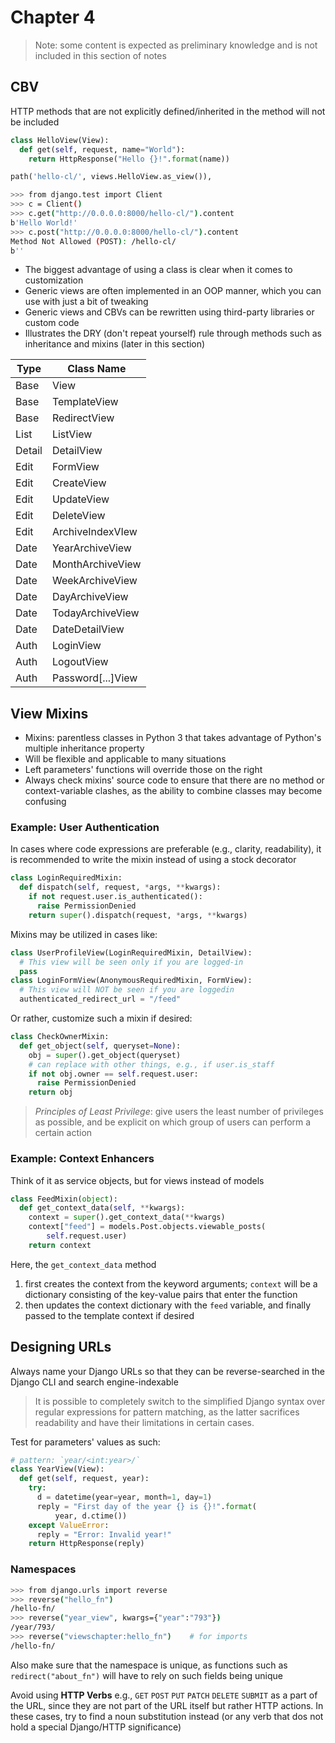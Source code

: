 # Chapter 4

> Note: some content is expected as preliminary knowledge and is not included in this section of notes

## CBV

HTTP methods that are not explicitly defined/inherited in the method will not be included

```python
class HelloView(View):
  def get(self, request, name="World"):
    return HttpResponse("Hello {}!".format(name))

path('hello-cl/', views.HelloView.as_view()),
```

```bash
>>> from django.test import Client
>>> c = Client()
>>> c.get("http://0.0.0.0:8000/hello-cl/").content
b'Hello World!'
>>> c.post("http://0.0.0.0:8000/hello-cl/").content
Method Not Allowed (POST): /hello-cl/
b''
```

- The biggest advantage of using a class is clear when it comes to customization
- Generic views are often implemented in an OOP manner, which you can use with just a bit of tweaking
- Generic views and CBVs can be rewritten using third-party libraries or custom code
- Illustrates the DRY (don't repeat yourself) rule through methods such as inheritance and mixins (later in this section)

| Type   | Class Name        |
| ------ | ----------------- |
| Base   | View              |
| Base   | TemplateView      |
| Base   | RedirectView      |
| List   | ListView          |
| Detail | DetailView        |
| Edit   | FormView          |
| Edit   | CreateView        |
| Edit   | UpdateView        |
| Edit   | DeleteView        |
| Edit   | ArchiveIndexVIew  |
| Date   | YearArchiveView   |
| Date   | MonthArchiveView  |
| Date   | WeekArchiveView   |
| Date   | DayArchiveView    |
| Date   | TodayArchiveView  |
| Date   | DateDetailView    |
| Auth   | LoginView         |
| Auth   | LogoutView        |
| Auth   | Password[...]View |

## View Mixins

- Mixins: parentless classes in Python 3 that takes advantage of Python's multiple inheritance property
- Will be flexible and applicable to many situations
- Left parameters' functions will override those on the right
- Always check mixins' source code to ensure that there are no method or context-variable clashes, as the ability to combine classes may become confusing

### Example: User Authentication

In cases where code expressions are preferable (e.g., clarity, readability), it is recommended to write the mixin instead of using a stock decorator

```python
class LoginRequiredMixin:
  def dispatch(self, request, *args, **kwargs):
    if not request.user.is_authenticated():
      raise PermissionDenied
    return super().dispatch(request, *args, **kwargs)
```

Mixins may be utilized in cases like:

```python
class UserProfileView(LoginRequiredMixin, DetailView):
  # This view will be seen only if you are logged-in
  pass
class LoginFormView(AnonymousRequiredMixin, FormView):
  # This view will NOT be seen if you are loggedin
  authenticated_redirect_url = "/feed"
```

Or rather, customize such a mixin if desired:

```python
class CheckOwnerMixin:
  def get_object(self, queryset=None):
    obj = super().get_object(queryset)
    # can replace with other things, e.g., if user.is_staff
    if not obj.owner == self.request.user:
      raise PermissionDenied
    return obj
```

> _Principles of Least Privilege_: give users the least number of privileges as possible, and be explicit on which group of users can perform a certain action

### Example: Context Enhancers

Think of it as service objects, but for views instead of models

```python
class FeedMixin(object):
  def get_context_data(self, **kwargs):
    context = super().get_context_data(**kwargs)
    context["feed"] = models.Post.objects.viewable_posts(
        self.request.user)
    return context
```

Here, the `get_context_data` method

1. first creates the context from the keyword arguments; `context` will be a dictionary consisting of the key-value pairs that enter the function
2. then updates the context dictionary with the `feed` variable, and finally passed to the template context if desired

## Designing URLs

Always name your Django URLs so that they can be reverse-searched in the Django CLI and search engine-indexable

> It is possible to completely switch to the simplified Django syntax over regular expressions for pattern matching, as the latter sacrifices readability and have their limitations in certain cases.

Test for parameters' values as such:

```python
# pattern: `year/<int:year>/`
class YearView(View):
  def get(self, request, year):
    try:
      d = datetime(year=year, month=1, day=1)
      reply = "First day of the year {} is {}!".format(
          year, d.ctime())
    except ValueError:
      reply = "Error: Invalid year!"
    return HttpResponse(reply)
```

### Namespaces

```bash
>>> from django.urls import reverse
>>> reverse("hello_fn")
/hello-fn/
>>> reverse("year_view", kwargs={"year":"793"})
/year/793/
>>> reverse("viewschapter:hello_fn")    # for imports
/hello-fn/
```

Also make sure that the namespace is unique, as functions such as `redirect("about_fn")` will have to rely on such fields being unique

Avoid using **HTTP Verbs** e.g., `GET` `POST` `PUT` `PATCH` `DELETE` `SUBMIT` as a part of the URL, since they are not part of the URL itself but rather HTTP actions.
In these cases, try to find a noun substitution instead (or any verb that dos not hold a special Django/HTTP significance)
